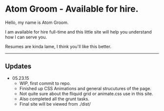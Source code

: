 # Atom Groom - Available for hire.

Hello, my name is Atom Groom.

I am available for hire full-time and this little site will help you understand how I can serve you.

Resumes are kinda lame, I think you'll like this better. 

* * * 

## Updates

* 05.23.15
	* WIP, first commit to repo.  
	* Finished up CSS Animations and general strucutures of the page.
	* Not quite sure about the fliquid grid or animate.css use in this site. 
	* Also completed all the grunt tasks. 
	* Final site will be viewed from ./dist/